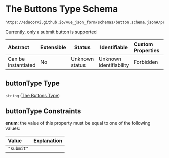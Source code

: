 # The Buttons Type Schema

```txt
https://educorvi.github.io/vue_json_form/schemas/button.schema.json#/properties/buttonType
```

Currently, only a submit button is supported


| Abstract            | Extensible | Status         | Identifiable            | Custom Properties | Additional Properties | Access Restrictions | Defined In                                                                   |
| :------------------ | ---------- | -------------- | ----------------------- | :---------------- | --------------------- | ------------------- | ---------------------------------------------------------------------------- |
| Can be instantiated | No         | Unknown status | Unknown identifiability | Forbidden         | Allowed               | none                | [button.schema.json\*](../schemas/button.schema.json "open original schema") |

## buttonType Type

`string` ([The Buttons Type](button-properties-the-buttons-type.md))

## buttonType Constraints

**enum**: the value of this property must be equal to one of the following values:

| Value      | Explanation |
| :--------- | ----------- |
| `"submit"` |             |

